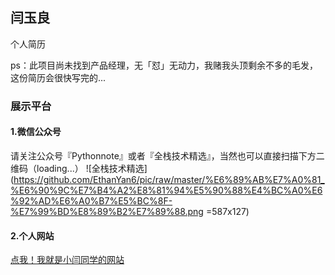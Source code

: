 ## 闫玉良

个人简历

ps：此项目尚未找到产品经理，无「怼」无动力，我赌我头顶剩余不多的毛发，这份简历会很快写完的...

### 展示平台
#### 1.微信公众号
请关注公众号『Pythonnote』或者『全栈技术精选』，当然也可以直接扫描下方二维码（loading...）
![全栈技术精选](https://github.com/EthanYan6/pic/raw/master/%E6%89%AB%E7%A0%81_%E6%90%9C%E7%B4%A2%E8%81%94%E5%90%88%E4%BC%A0%E6%92%AD%E6%A0%B7%E5%BC%8F-%E7%99%BD%E8%89%B2%E7%89%88.png =587x127)
#### 2.个人网站
[点我！我就是小闫同学的网站](http://www.pythonnote.cn/)

